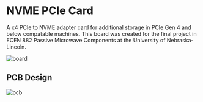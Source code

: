 # NVME PCIe Card

A x4 PCIe to NVME adapter card for additional storage in PCIe Gen 4 and below compatable machines.
This board was created for the final project in ECEN 882 Passive Microwave Components at the University of Nebraska-Lincoln.

![board](assets/production.jpeg)

## PCB Design
![pcb](board.png)
